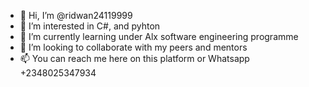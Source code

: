 - 👋 Hi, I’m @ridwan24119999
- 👀 I’m interested in C#, and pyhton
- 🌱 I’m currently learning under Alx software engineering programme
- 💞️ I’m looking to collaborate with my peers and mentors
- 📫 You can reach me here on this platform or Whatsapp +2348025347934

<!---
ridwan24119999/ridwan24119999 is a ✨ special ✨ repository because its `README.md` (this file) appears on your GitHub profile.
You can click the Preview link to take a look at your changes.
--->
